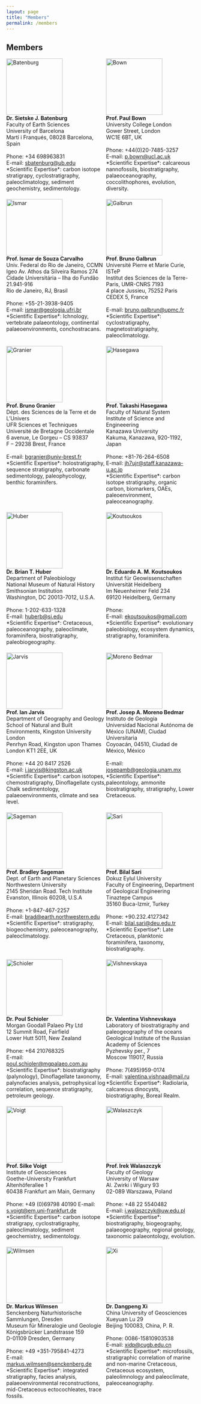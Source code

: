 ```yaml
---
layout: page
title: "Members"
permalink: /members
---
```

## Members
<div style="display:grid; grid-row-gap:20px;">
    <div class="person" style="grid-row:1; grid-column:1;">
        <img src="images/person-batenburg.jpg" style="width:150px;" alt="Batenburg" /><br />
        <strong>Dr. Sietske J. Batenburg</strong><br />
        Faculty of Earth Sciences<br />
        University of Barcelona<br />
        Martí i Franqués, 08028 Barcelona, Spain<br />
        <br />
        Phone: +34 698963831<br />
        E-mail: <a href="mailto:sbatenburg@ub.edu">sbatenburg@ub.edu</a>
        <br />
       *Scientific Expertise*: carbon isotope stratigrapy, cyclostratigraphy, paleoclimatology, sediment geochemistry, sedimentology.
    </div>
    <div class="person" style="grid-row:1; grid-column:2;">
        <img src="images/person-bown.jpg" style="width:150px;" alt="Bown" /><br />
        <strong>Prof. Paul Bown</strong><br />
        University College London<br />
        Gower Street, London<br />
        WC1E 6BT, UK<br />
        <br />
        Phone: +44(0)20-7485-3257<br />
        E-mail: <a href="mailto:p.bown@ucl.ac.uk">p.bown@ucl.ac.uk</a>
        <br />
        *Scientific Expertise*: calcareous nannofossils, biostratigraphy, palaeoceanography, coccolithophores, evolution, diversity.
    </div>
    <div class="person" style="grid-row:2; grid-column:1;">
        <img src="images/person-ismar.jpg" style="width:150px;" alt="Ismar" /><br />
        <strong>Prof. Ismar de Souza Carvalho</strong><br />
        Univ. Federal do Rio de Janeiro, CCMN<br />
        Igeo Av. Athos da Silveira Ramos 274<br />
        Cidade Universitária – Ilha do Fundão 21.941-916<br />
        Rio de Janeiro, RJ, Brasil<br />
        <br />
        Phone: +55-21-3938-9405<br />
        E-mail: <a href="mailto:ismar@geologia.ufrj.br">ismar@geologia.ufrj.br</a>
        <br />
        *Scientific Expertise*: Ichnology, vertebrate palaeontology, continental palaeoenvironments, conchostracans.
    </div>
    <div class="person" style="grid-row:2; grid-column:2;">
         <img src="images/person-galbrun.jpg" style="width:150px;" alt="Galbrun" /><br />
        <strong>Prof. Bruno Galbrun</strong><br />
        Université Pierre et Marie Curie, ISTeP<br />
        Institut des Sciences de la Terre-Paris, UMR-CNRS 7193<br />
        4 place Jussieu, 75252 Paris CEDEX 5, France<br />
        <br />
        E-mail: <a href="mailto:bruno.galbrun@upmc.fr">bruno.galbrun@upmc.fr</a>
        <br />
        *Scientific Expertise*: cyclostratigraphy, magnetostratigraphy, paleoclimatology.
    </div>
    <div class="person" style="grid-row:3; grid-column:1;">
        <img src="images/person-granier.jpg" style="width:150px;" alt="Granier" /><br />
        <strong>Prof. Bruno Granier</strong><br />
        Dépt. des Sciences de la Terre et de L’Univers<br />
        UFR Sciences et Techniques<br />
        Université de Bretagne Occidentale<br />
        6 avenue, Le Gorgeu – CS 93837<br />
        F – 29238 Brest, France<br />
        <br />
        E-mail: <a href="mailto:bgranier@univ-brest.fr">bgranier@univ-brest.fr</a>
        <br />
        *Scientific Expertise*: holostratigraphy, sequence stratigraphy, carbonate sedimentology, paleophycology, benthic foraminifers.
    </div>
    <div class="person" style="grid-row:3; grid-column:2;">
        <img src="images/person-hasegawa.jpg" style="width:150px;" alt="Hasegawa" /><br />
        <strong>Prof. Takashi Hasegawa</strong><br />
        Faculty of Natural System<br />
        Institute of Science and Engineeering<br />
        Kanazawa University<br />
        Kakuma, Kanazawa, 920-1192, Japan<br />
        <br />
        Phone: +81-76-264-6508<br />
        E-mail: <a href="mailto:jh7ujr@staff.kanazawa-u.ac.jp">jh7ujr@staff.kanazawa-u.ac.jp</a>
        <br />
        *Scientific Expertise*: carbon isotope stratigraphy, organic carbon, biomarkers, OAEs, paleoenvironment, paleoceanography.
    </div>
    <div class="person" style="grid-row:4; grid-column:1;">
        <img src="images/person-huber.jpg" style="width:150px;" alt="Huber" /><br />
        <strong>Dr. Brian T. Huber</strong><br />
        Department of Paleobiology<br />
        National Museum of Natural History<br />
        Smithsonian Institution<br />
        Washington, DC 20013-7012, U.S.A.<br />
        <br />
        Phone: 1-202-633-1328<br />
        E-mail: <a href="mailto:huberb@si.edu">huberb@si.edu</a>
        <br />
        *Scientific Expertise*: Cretaceous, paleoceanography, paleoclimate, foraminifera, biostratigraphy, paleobiogeography.
    </div>
    <div class="person" style="grid-row:5; grid-column:1;">
        <img src="images/person-jarvis.jpg" style="width:150px;" alt="Jarvis" /><br />
        <strong>Prof. Ian Jarvis</strong><br />
        Department of Geography and Geology<br />
        School of Natural and Built Environments, Kingston University London<br />
        Penrhyn Road, Kingston upon Thames<br />
        London KT1 2EE, UK<br />
        <br />
        Phone: +44 20 8417 2526<br />
        E-mail: <a href="mailto:i.jarvis@kingston.ac.uk">i.jarvis@kingston.ac.uk</a> 
        <br />
        *Scientific Expertise*: carbon isotopes, chemostratigraphy, Dinoflagellate cysts, Chalk sedimentology, palaeoenvironments, climate and sea level.
    </div>
    <div class="person" style="grid-row:4; grid-column:2;">
        <img src="images/person-koutsoukos.jpg" style="width:150px;" alt="Koutsoukos" /><br />
        <strong>Dr. Eduardo A. M. Koutsoukos </strong><br />
        Institut für Geowissenschaften<br />
        Universität Heidelberg<br />
        Im Neuenheimer Feld 234 <br />
        69120 Heidelberg, Germany<br />
        <br />
        Phone: <br />
        E-mail: <a href="mailto:ekoutsoukos@gmail.com">ekoutsoukos@gmail.com</a>
        <br />
        *Scientific Expertise*: evolutionary paleobiology, ecosystem dynamics, stratigraphy, foraminifera.
    </div>
    <div class="person" style="grid-row:5; grid-column:2;">
        <img src="images/person-morenobedmar.jpg" style="width:150px;" alt="Moreno Bedmar" /><br />
        <strong>Prof. Josep A. Moreno Bedmar </strong><br />
        Instituto de Geología<br />
        Universidad Nacional Autónoma de México (UNAM), Ciudad Universitaria<br />
        Coyoacán, 04510, Ciudad de México, México<br />
        <br />
        E-mail: <a href="mailto:josepamb@geologia.unam.mx">josepamb@geologia.unam.mx</a>
        <br />
        *Scientific Expertise*: paleontology, ammonite biostratigraphy, stratigraphy, Lower Cretaceous.
    </div>
    <div class="person" style="grid-row:6; grid-column:1;">
        <img src="images/person-sageman.jpg" style="width:150px;" alt="Sageman" /><br />
        <strong>Prof. Bradley Sageman</strong><br />
        Dept. of Earth and Planetary Sciences<br />
        Northwestern University<br />
        2145 Sheridan Road. Tech Institute<br />
        Evanston, Illinois 60208, U.S.A<br />
        <br />
        Phone: +1-847-467-2257<br />
        E-mail: <a href="mailto:brad@earth.northwestern.edu">brad@earth.northwestern.edu</a>
        <br />
        *Scientific Expertise*: stratigraphy, biogeochemistry, paleoceanography, paleoclimatology.
    </div>
    <div class="person" style="grid-row:6; grid-column:2;">
        <img src="images/person-sari.jpg" style="width:150px;" alt="Sari" /><br />
        <strong>Prof. Bilal Sari</strong><br />
        Dokuz Eylul University<br />
        Faculty of Engineering, Department of Geological Engineering<br />
        Tinaztepe Campus<br />
        35160 Buca-Izmir, Turkey<br />
        <br />
        Phone: +90.232.4127342<br />
        E-mail: <a href="mailto:bilal.sari@deu.edu.tr">bilal.sari@deu.edu.tr</a>
        <br />
        *Scientific Expertise*: Late Cretaceous, planktonic foraminifera, taxonomy, biostratigraphy.
    </div>
    <div class="person" style="grid-row:7; grid-column:1;">
        <img src="images/person-schioler.jpg" style="width:150px;" alt="Schioler" /><br />
        <strong>Dr. Poul Schioler</strong><br />
        Morgan Goodall Palaeo Pty Ltd<br />
        12 Summit Road, Fairfield<br />
        Lower Hutt 5011, New Zealand<br />
        <br />
        Phone: +64 210768325<br />
        E-mail: <a href="mailto:poul.schioler@mgpalaeo.com.au">poul.schioler@mgpalaeo.com.au</a>
        <br />
        *Scientific Expertise*: biostratigraphy (palynology), Dinoflagellate taxonomy, palynofacies analysis, petrophysical log correlation, sequence stratigraphy, petroleum geology.
    </div>
    <div class="person" style="grid-row:7; grid-column:2;">
        <img src="images/person-vishnevskaya.jpg" style="width:150px;" alt="Vishnevskaya" /><br />
        <strong>Dr. Valentina Vishnevskaya</strong><br />
        Laboratory of biostratigraphy and paleogeography of the oceans<br />
        Geological Institute of the Russian Academy of Sciences<br />
        Pyzhevsky per., 7<br />
        Moscow 119017, Russia<br />
        <br />
        Phone: 7(495)959-0174<br />
        E-mail: <a href="mailto:valentina.vishnaa@mail.ru">valentina.vishnaa@mail.ru</a>
        <br />
        *Scientific Expertise*: Radiolaria, calcareous dinocysts, biostratigraphy, Boreal Realm.
    </div>
    <div class="person" style="grid-row:8; grid-column:1;">
        <img src="images/person-voigt.jpg" style="width:150px;" alt="Voigt" /><br />
        <strong>Prof. Silke Voigt</strong><br />
        Institute of Geosciences<br />
        Goethe-University Frankfurt<br />
        Altenhöferallee 1<br />
        60438 Frankfurt am Main, Germany<br />
        <br />
        Phone: +49 (0)69798 40190
        E-mail: <a href="mailto:s.voigt@em.uni-frankfurt.de">s.voigt@em.uni-frankfurt.de</a>
        <br />
        *Scientific Expertise*: carbon isotope stratigrapy, cyclostratigraphy, paleoclimatology, sediment geochemistry, sedimentology.
    </div>
    <div class="person" style="grid-row:8; grid-column:2;">
        <img src="images/person-walaszczyk.jpg" style="width:150px;" alt="Walaszczyk" /><br />
        <strong>Prof. Irek Walaszczyk</strong><br />
        Faculty of Geology<br />
        University of Warsaw<br />
        Al. Zwirki i Wigury 93<br />
        02-089 Warszawa, Poland<br />
        <br />
        Phone: +48 22 5540482<br />
        E-mail: <a href="mailto:i.walaszczyk@uw.edu.pl">i.walaszczyk@uw.edu.pl</a>
         <br />
        *Scientific Expertise*: biostratigraphy, biogeography, palaeogeography, regional geology, taxonomic palaeontology, evolution.
    </div>
    <div class="person" style="grid-row:9; grid-column:1;">
        <img src="images/person-wilmsen.jpg" style="width:150px;" alt="Wilmsen" /><br />
        <strong>Dr. Markus Wilmsen</strong><br />
        Senckenberg Naturhistorische Sammlungen, Dresden<br />
        Museum für Mineralogie und Geologie<br />
        Königsbrücker Landstrasse 159<br />
        D-01109 Dresden, Germany<br />
        <br />
        Phone: +49 +351-795841-4273<br />
        E-mail: <a href="mailto:markus.wilmsen@senckenberg.de">markus.wilmsen@senckenberg.de</a>
        <br />
        *Scientific Expertise*: integrated stratigraphy, facies analysis, palaeoenvironmental reconstructions, mid-Cretaceous ectocochleates, trace fossils.
    </div>
    <div class="person" style="grid-row:9; grid-column:2;">
        <img src="images/person-xi.jpg" style="width:150px;" alt="Xi" /><br />
        <strong>Dr. Dangpeng Xi</strong><br />
     China University of Geosciences<br />
        Xueyuan Lu 29<br />
        Beijing 100083, China, P. R.<br />
        <br />
        Phone: 0086-15810903538<br />
        E-mail: <a href="mailto:xidp@cugb.edu.cn">xidp@cugb.edu.cn</a> 
     <br />
        *Scientific Expertise*: microfossils, stratigraphic correlation of marine and non-marine Cretaceous, Cretaceous ecosystem, paleolimnology and paleoclimate, paleoceanography. 
</div>

<p></p>
